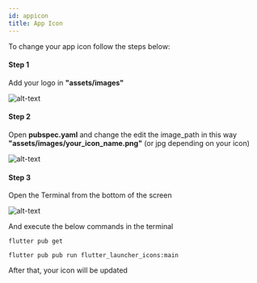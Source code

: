 ```yaml
---
id: appicon
title: App Icon
---
```


To change your app icon follow the steps below:

#### Step 1 
Add your logo in <b>"assets/images"</b>

![alt-text](assets/img/appicon/1.png)

#### Step 2
Open <b>pubspec.yaml</b> and change the edit the image_path in this way <b>"assets/images/your_icon_name.png"</b> (or jpg depending on your icon)

![alt-text](assets/img/appicon/2.png)

#### Step 3
Open the Terminal from the bottom of the screen

![alt-text](assets/img/appicon/3.png)

And execute the below commands in the terminal 

```
flutter pub get
```
```
flutter pub pub run flutter_launcher_icons:main
```

After that, your icon will be updated